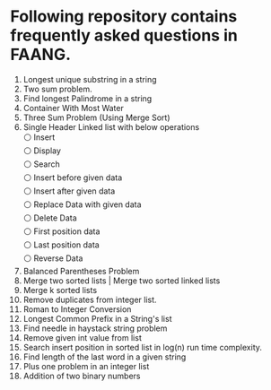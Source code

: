 # Following repository contains frequently asked questions in FAANG. 
1. Longest unique substring in a string
2. Two sum problem.
3. Find longest Palindrome in a string
4. Container With Most Water 
5. Three Sum Problem (Using Merge Sort)
6. Single Header Linked list with below operations\
    ⚪️ Insert\
    ⚪️ Display\
    ⚪️ Search\
    ⚪️ Insert before given data\
    ⚪️ Insert after given data\
    ⚪️ Replace Data with given data\
    ⚪️ Delete Data\
    ⚪️ First position data\
    ⚪️ Last position data\
    ⚪️ Reverse Data
7. Balanced Parentheses Problem
8. Merge two sorted lists | Merge two sorted linked lists
9. Merge k sorted lists 
10. Remove duplicates from integer list.
11. Roman to Integer Conversion
12. Longest Common Prefix in a String's list
13. Find needle in haystack string problem
14. Remove given int value from list
15. Search insert position in sorted list in log(n) run time complexity.
16. Find length of the last word in a given string
17. Plus one problem in an integer list
18. Addition of two binary numbers
